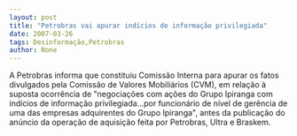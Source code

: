 ```yaml
---
layout: post
title: "Petrobras vai apurar indícios de informação privilegiada"
date: 2007-03-26
tags: Desinformação,Petrobras
author: None
---
```

A Petrobras informa que constituiu Comissão Interna para apurar os fatos divulgados pela Comissão de Valores Mobiliários (CVM), em relação à suposta ocorrência de \"negociações com ações do Grupo Ipiranga com indícios de informação privilegiada...por funcionário de nível de gerência de uma das empresas adquirentes do Grupo Ipiranga\", antes da publicação do anúncio da operação de aquisição feita por Petrobras, Ultra e Braskem. 